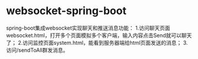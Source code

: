 # websocket-spring-boot
spring-boot集成websocket实现聊天和推送消息功能：
	1.访问聊天页面websocket.html，打开多个页面模拟多个客户端，输入内容点击Send就可以聊天了；
	2.访问监控页面system.html，能看到服务器端给html页面发送的消息；
  3.访问/sendToAll群发消息。
